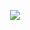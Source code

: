 <p align="center">
  <img src="https://github.com/MoshiPoshi/LeetCode/blob/main/problem.html">
</p>

